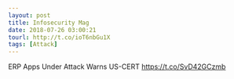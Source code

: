 ```yaml
---
layout: post
title: Infosecurity Mag
date: 2018-07-26 03:00:21
tourl: http://t.co/ioT6nbGu1X
tags: [Attack]
---
```

ERP Apps Under Attack Warns US-CERT https://t.co/SvD42GCzmb